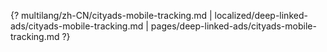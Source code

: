 {? multilang/zh-CN/cityads-mobile-tracking.md | localized/deep-linked-ads/cityads-mobile-tracking.md | pages/deep-linked-ads/cityads-mobile-tracking.md ?}
